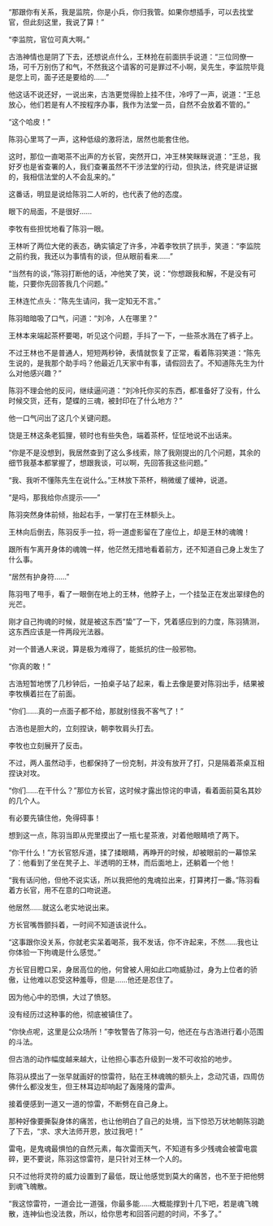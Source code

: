“那跟你有关系，我是监院，你是小兵，你归我管。如果你想插手，可以去找堂官，但此刻这里，我说了算！”

“李监院，官位可真大啊。”

古浩神情也是阴了下去，还想说点什么，王林抢在前面拱手说道：“三位同僚一场，可千万别伤了和气，不然我这个请客的可是罪过不小啊，吴先生，李监院毕竟是您上司，面子还是要给的……”

他这话不说还好，一说出来，古浩更觉得脸上挂不住，冷哼了一声，说道：“王总放心，他们若是有人不按程序办事，我作为法堂一员，自然不会放着不管的。”

“这个哈皮！”

陈羽心里骂了一声，这种低级的激将法，居然也能套住他。

这时，那位一直喝茶不出声的方长官，突然开口，冲王林笑眯眯说道：“王总，我好歹也是省查署的人，我们查署虽然不干涉法堂的行动，但执法，终究是讲证据的，我相信法堂的人不会乱来的。”

这番话，明显是说给陈羽二人听的，也代表了他的态度。

眼下的局面，不是很好……

李牧有些担忧地看了陈羽一眼。

王林听了两位大佬的表态，确实镇定了许多，冲着李牧拱了拱手，笑道：“李监院之前约我，我还以为事情有的谈，但从眼前看来……”

“当然有的谈，”陈羽打断他的话，冲他笑了笑，说：“你想跟我和解，不是没有可能，只要你先回答我几个问题。”

王林连忙点头：“陈先生请问，我一定知无不言。”

陈羽暗暗吸了口气，问道：“刘冷，人在哪里？”

王林本来端起茶杯要喝，听见这个问题，手抖了一下，一些茶水溅在了裤子上。

不过王林也不是普通人，短短两秒钟，表情就恢复了正常，看着陈羽笑道：“陈先生说的，是我那个助手吗？他最近几天家中有事，请假回去了。不知道陈先生为什么对他感兴趣？”

陈羽不理会他的反问，继续逼问道：“刘冷托你买的东西，都准备好了没有，什么时候交货，还有，楚蝶的三魂，被封印在了什么地方？”

他一口气问出了这几个关键问题。

饶是王林这条老狐狸，顿时也有些失色，端着茶杯，怔怔地说不出话来。

“你是不是没想到，我居然查到了这么多线索，除了我刚提出的几个问题，其余的细节我基本都掌握了，想跟我谈，可以啊，先回答我这些问题。”

“我、我听不懂陈先生在说什么。”王林放下茶杯，稍微缓了缓神，说道。

“是吗，那我给你点提示——”

陈羽突然身体前倾，抬起右手，一掌打在王林额头上。

王林向后倒去，陈羽反手一拉，将一道虚影留在了座位上，却是王林的魂魄！

跟所有乍离开身体的魂魄一样，他茫然无措地看着前方，还不知道自己身上发生了什么事。

“居然有护身符……”

陈羽甩了甩手，看了一眼倒在地上的王林，他脖子上，一个挂坠正在发出翠绿色的光芒。

刚才自己拘魂的时候，就是被这东西“蛰”了一下，凭着感应到的力度，陈羽猜测，这东西应该是一件两段光法器。

对一个普通人来说，算是极为难得了，能抵抗的住一般邪物。

“你真的敢！”

古浩短暂地愣了几秒钟后，一拍桌子站了起来，看上去像是要对陈羽出手，结果被李牧横着拦在了前面。

“你们……真的一点面子都不给，那就别怪我不客气了！”

古浩也是胆大的，立刻捏诀，朝李牧肩头打去。

李牧也立刻展开了反击。

不过，两人虽然动手，也都保持了一份克制，并没有放开了打，只是隔着茶桌互相捏诀对攻。

“你们……在干什么？”那位方长官，这时候才露出惊诧的申请，看着面前莫名其妙的几个人。

有必要先镇住他，免得碍事！

想到这一点，陈羽当即从兜里摸出了一瓶七星茶液，对着他眼睛喷了两下。

“你干什么！”方长官怒斥道，揉了揉眼睛，再睁开的时候，却被眼前的一幕惊呆了：他看到了坐在凳子上、半透明的王林，而后面地上，还躺着一个他！

“我有话问他，但他不说实话，所以我把他的鬼魂拉出来，打算拷打一番。”陈羽看着方长官，用不在意的口吻说道。

他居然……就这么老实地说出来。

方长官嘴唇颤抖着，一时间不知道该说什么。

“这事跟你没关系，你就老实呆着喝茶，我不发话，你不许起来，不然……我也让你体验一下拘魂是什么感觉。”

方长官目瞪口呆，身居高位的他，何曾被人用如此口吻威胁过，身为上位者的骄傲，让他难以忍受这种羞辱，但是……他还是忍住了。

因为他心中的恐惧，大过了愤怒。

没有经历过这种事的他，彻底被镇住了。

“你快点呢，这里是公众场所！”李牧警告了陈羽一句，他还在与古浩进行着小范围的斗法。

但古浩的动作幅度越来越大，让他担心事态升级到一发不可收拾的地步。

陈羽从摸出了一张早就画好的惊雷符，贴在王林魂魄的额头上，念动咒语，四周仿佛什么都没发生，但王林耳边却响起了轰隆隆的雷声。

接着便感到一道又一道的惊雷，不断劈在自己身上。

那种好像要撕裂身体的痛苦，也让他明白了自己的处境，当下惊恐万状地朝陈羽跪了下去，“求、求大法师开恩，放过我吧！”

雷电，是鬼魂最惧怕的自然元素，每次雷雨天气，不知道有多少残魂会被雷电震碎，更不要说，陈羽这惊雷符，是只针对王林一个人的。

只不过他将灵符的威力设置到了最低，既让他感觉到莫大的痛苦，也不至于把他劈到魂飞魄散。

“我这惊雷符，一道会比一道强，你最多能……大概能撑到十几下吧，若是魂飞魄散，连神仙也没法救，所以，给你思考和回答问题的时间，不多了。”

